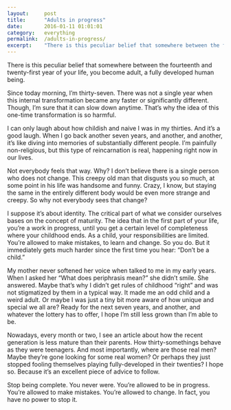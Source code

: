 ```yaml
---
layout: 	post
title:  	"Adults in progress"
date:   	2016-01-11 01:01:01
category: 	everything
permalink: 	/adults-in-progress/
excerpt:	"There is this peculiar belief that somewhere between the fourteenth and twenty-first year of your life, you become adult, a fully developed human being."
---
```


There is this peculiar belief that somewhere between the fourteenth and twenty-first year of your life, you become adult, a fully developed human being.

Since today morning, I’m thirty-seven. There was not a single year when this internal transformation became any faster or significantly different. Though, I’m sure that it can slow down anytime. That’s why the idea of this one-time transformation is so harmful.

I can only laugh about how childish and naive I was in my thirties. And it’s a good laugh. When I go back another seven years, and another, and another, it’s like diving into memories of substantially different people. I’m painfully non-religious, but this type of reincarnation is real, happening right now in our lives.

Not everybody feels that way. Why? I don’t believe there is a single person who does not change. This creepy old man that disgusts you so much, at some point in his life was handsome and funny. Crazy, I know, but staying the same in the entirely different body would be even more strange and creepy. So why not everybody sees that change?

I suppose it’s about identity. The critical part of what we consider ourselves bases on the concept of maturity. The idea that in the first part of your life, you’re a work in progress, until you get a certain level of completeness where your childhood ends. As a child, your responsibilities are limited. You’re allowed to make mistakes, to learn and change. So you do. But it immediately gets much harder since the first time you hear: “Don’t be a child.”

My mother never softened her voice when talked to me in my early years. When I asked her “What does periphrasis mean?” she didn’t smile. She answered. Maybe that’s why I didn’t get rules of childhood “right” and was not stigmatized by them in a typical way. It made me an odd child and a weird adult. Or maybe I was just a tiny bit more aware of how unique and special we all are? Ready for the next seven years, and another, and whatever the lottery has to offer, I hope I’m still less grown than I’m able to be.

Nowadays, every month or two, I see an article about how the recent generation is less mature than their parents. How thirty-somethings behave as they were teenagers. And most importantly, where are those real men? Maybe they’re gone looking for some real women? Or perhaps they just stopped fooling themselves playing fully-developed in their twenties? I hope so. Because it’s an excellent piece of advice to follow.

Stop being complete. You never were. You’re allowed to be in progress. You’re allowed to make mistakes. You’re allowed to change. In fact, you have no power to stop it.
